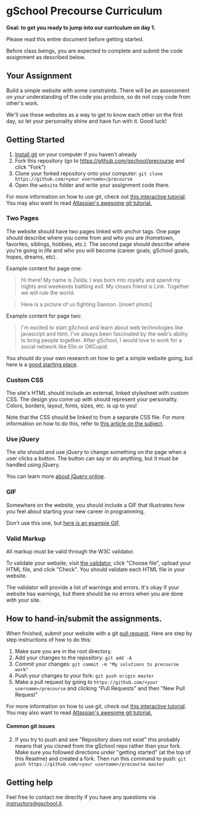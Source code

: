 # gSchool Precourse Curriculum

__Goal: to get you ready to jump into our curriculum on day 1.__

Please read this entire document before getting started.

Before class beings, you are expected to complete and submit the code assignment as described below.

## Your Assignment

Build a simple website with some constraints. There will be an assessment on your understanding of the code you produce, so do not copy code from other's work.

We'll use these websites as a way to get to know each other on the first day, so let your personality shine and have fun with it. Good luck!

## Getting Started

1. [Install git](https://help.github.com/articles/set-up-git) on your computer
if you haven't already
1. Fork this repository (go to https://github.com/gschool/precourse and click "Fork")
1. Clone your forked repository onto your computer: `git clone https://github.com/<your username>/precourse`
1. Open the `website` folder and write your assignment code there.

For more information on how to use git, check out [this interactive tutorial](https://try.github.io/levels/1/challenges/1). You may also want to read [Atlassian's awesome git tutorial.](https://www.atlassian.com/git/tutorials/setting-up-a-repository/git-init)

### Two Pages
The website should have two pages linked with anchor tags. One page should describe where you come from and who you are (hometown, favorites, siblings, hobbies, etc.). The second page should describe where you're going in life and who you will become (career goals, gSchool goals, hopes, dreams, etc).

Example content for page one:

> Hi there! My name is Zelda. I was born into royalty and  spend my nights and weekends battling evil. My closes friend is Link. Together we will rule the world.

> Here is a picture of us fighting Gannon. [insert photo]

Example content for page two:

> I'm excited to start gSchool and learn about web technologies like javascript and html. I've always been fascinated by the web's ability to bring people together. After gSchool, I would love to work for a social network like Ello or OKCupid.

You should do your own research on how to get a simple website going, but here is a [good starting place](http://learn.shayhowe.com/html-css/building-your-first-web-page/).

### Custom CSS
The site's HTML should include an external, linked stylesheet with custom CSS. The design you come up with should represent your personality. Colors, borders, layout, fonts, sizes, etc. is up to you!

Note that the CSS should be linked to from a separate CSS file. For more information on how to do this, refer to [this article on the subject](http://matthewjamestaylor.com/blog/adding-css-to-html-with-link-embed-inline-and-import).

### Use jQuery
The site should and use jQuery to change something on the page when a user clicks a button. The button can say or do anything, but it must be handled using jQuery.

You can learn more [about jQuery online](http://try.jquery.com/).

### GIF
Somewhere on the website, you should include a GIF that illustrates how you feel about starting your new career in programming.

Don't use this one, but [here is an example GIF](http://hellometa.com/slides/refresh/img/eco.gif).

### Valid Markup
All markup must be valid through the W3C validator.

To validate your website, visit [the validator](http://validator.w3.org/#validate_by_upload), click "Choose file", upload your HTML file, and click "Check". You should validate each HTML file in your website.

The validator will provide a list of warnings and errors. It's okay if your website has warnings, but there should be *no* errors when you are done with your site.

## How to hand-in/submit the assignments.
When finished, submit your website with a git [pull request](https://help.github.com/articles/using-pull-requests). Here are step by step instructions of how to do this:

1. Make sure you are in the root directory.
1. Add your changes to the repository: `git add -A`
1. Commit your changes: `git commit -m "My solutions to precourse work"`
1. Push your changes to your fork: `git push origin master`
1. Make a pull request by going to `https://github.com/<your username>/precourse` and clicking "Pull Requests" and then "New Pull Request"

For more information on how to use git, check out [this interactive tutorial](https://try.github.io/levels/1/challenges/1). You may also want to read [Atlassian's awesome git tutorial.](https://www.atlassian.com/git/tutorials/setting-up-a-repository/git-init)

#### Common git issues

2. If you try to push and see "Repository does not exist" this probably means that you cloned from the gSchool repo rather than your fork. Make sure you followed directions under "getting started" (at the top of this Readme) and created a fork. Then run this command to push: `git push https://github.com/<your username>/precourse master`

## Getting help
Feel free to contact me directly if you have any questions via instructors@gschool.it.

